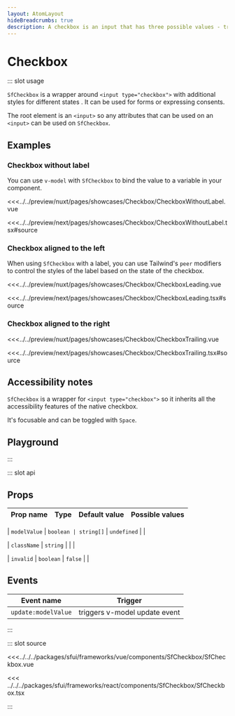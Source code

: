 ```yaml
---
layout: AtomLayout
hideBreadcrumbs: true
description: A checkbox is an input that has three possible values - true, false, or indeterminate. When an indeterminate value is not used, these are effectively boolean checkboxes.
---
```

# Checkbox

::: slot usage

`SfCheckbox` is a wrapper around `<input type="checkbox">` with additional styles for different states . It can be used for forms or expressing consents. 

The root element is an `<input>` so any attributes that can be used on an `<input>` can be used on `SfCheckbox`.

## Examples

### Checkbox without label

<!-- vue -->
You can use `v-model` with `SfCheckbox` to bind the value to a variable in your component.
<!-- end vue -->

<Showcase showcase-name="Checkbox/CheckboxWithoutLabel">

<!-- vue -->
<<<../../preview/nuxt/pages/showcases/Checkbox/CheckboxWithoutLabel.vue
<!-- end vue -->
<!-- react -->
<<<../../preview/next/pages/showcases/Checkbox/CheckboxWithoutLabel.tsx#source
<!-- end react -->
</Showcase>

### Checkbox aligned to the left

When using `SfCheckbox` with a label, you can use Tailwind's `peer` modifiers to control the styles of the label based on the state of the checkbox.

<Showcase showcase-name="Checkbox/CheckboxLeading">

<!-- vue -->
<<<../../preview/nuxt/pages/showcases/Checkbox/CheckboxLeading.vue
<!-- end vue -->
<!-- react -->
<<<../../preview/next/pages/showcases/Checkbox/CheckboxLeading.tsx#source
<!-- end react -->
</Showcase>

### Checkbox aligned to the right

<Showcase showcase-name="Checkbox/CheckboxTrailing">

<!-- vue -->
<<<../../preview/nuxt/pages/showcases/Checkbox/CheckboxTrailing.vue
<!-- end vue -->
<!-- react -->
<<<../../preview/next/pages/showcases/Checkbox/CheckboxTrailing.tsx#source
<!-- end react -->
</Showcase>

## Accessibility notes

`SfCheckbox` is a wrapper for `<input type="checkbox">` so it inherits all the accessibility features of the native checkbox.

It's focusable and can be toggled with `Space`.

## Playground

<Generate style="height: 450px" />

:::

::: slot api

## Props

| Prop name    | Type                     | Default value | Possible values                        |
| ------------ | ------------------------ | ------------- | -------------------------------------- |
<!-- vue -->
| `modelValue`   | `boolean | string[]`       | `undefined`     |                                        |
<!-- end vue -->
<!-- react -->
| `className`    | `string`                   |               |                                        |
<!-- end react -->
| `invalid`      | `boolean`                  | `false`         |                                        |

<!-- vue -->
## Events

| Event name        | Trigger                       |
| ----------------- | ----------------------------- |
| `update:modelValue` | triggers v-model update event |
<!-- end vue -->

:::

::: slot source
<SourceCode>
<!-- vue -->
<<<../../../packages/sfui/frameworks/vue/components/SfCheckbox/SfCheckbox.vue
<!-- end vue -->
<!-- react -->
<<< ../../../packages/sfui/frameworks/react/components/SfCheckbox/SfCheckbox.tsx
<!-- end react -->
</SourceCode>
:::
